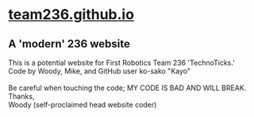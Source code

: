 # [team236.github.io](https://team236.github.io)
## A 'modern' 236 website
This is a potential website for First Robotics Team 236 'TechnoTicks.'\
Code by Woody, Mike, and GitHub user ko-sako "Kayo"\
\
Be careful when touching the code; MY CODE IS BAD AND WILL BREAK.\
Thanks,\
Woody (self-proclaimed head website coder)
